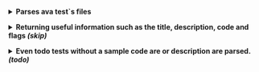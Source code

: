 <a name="parses-ava-test-s-files"></a>
<details>
    <summary><strong>Parses ava test`s files</strong></summary>
    
I want to be able to parse test files to improve my software development experience

```js
// some code
t.pass()
```
</details>

<a name="returning-useful-information-such-as-the-title-description-code-and-flags-skip"></a>
<details>
    <summary><strong>Returning useful information such as the title, description, code and flags <em>(skip)</em></strong></summary>

And the ability of displaying a description of the test in the form of a JSDoc comment
right above the tests.

```js
// some other code
t.pass()
```
</details>

<a name="even-todo-tests-without-a-sample-code-are-or-description-are-parsed-todo"></a>
<details>
    <summary><strong>Even todo tests without a sample code are or description are parsed. <em>(todo)</em></strong></summary>
</details>
